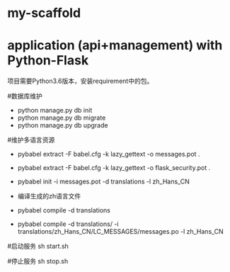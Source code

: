 # my-scaffold

# application (api+management) with Python-Flask
项目需要Python3.6版本，安装requirement中的包。

#数据库维护
  
  * python manage.py db init
  * python manage.py db migrate
  * python manage.py db upgrade

#维护多语言资源
  * pybabel extract -F babel.cfg -k lazy_gettext -o messages.pot .
  * pybabel extract -F babel.cfg -k lazy_gettext -o flask_security.pot .
  * pybabel init -i messages.pot -d translations -l zh_Hans_CN
  * 编译生成的zh语言文件
  * pybabel compile -d translations
  
 
  * pybabel compile -d translations/ -i translations/zh_Hans_CN/LC_MESSAGES/messages.po -l zh_Hans_CN
  
#启动服务
sh start.sh

#停止服务
sh stop.sh
